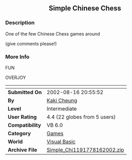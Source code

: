 ﻿<div align="center">

## Simple Chinese Chess


</div>

### Description

One of the few Chinese Chess games around

(give comments please!)
 
### More Info
 
FUN

OVERJOY


<span>             |<span>
---                |---
**Submitted On**   |2002-08-16 20:55:52
**By**             |[Kaki Cheung](https://github.com/Planet-Source-Code/PSCIndex/blob/master/ByAuthor/kaki-cheung.md)
**Level**          |Intermediate
**User Rating**    |4.4 (22 globes from 5 users)
**Compatibility**  |VB 6\.0
**Category**       |[Games](https://github.com/Planet-Source-Code/PSCIndex/blob/master/ByCategory/games__1-38.md)
**World**          |[Visual Basic](https://github.com/Planet-Source-Code/PSCIndex/blob/master/ByWorld/visual-basic.md)
**Archive File**   |[Simple\_Chi1191778162002\.zip](https://github.com/Planet-Source-Code/kaki-cheung-simple-chinese-chess__1-13754/archive/master.zip)








